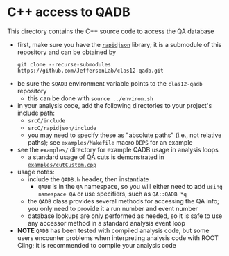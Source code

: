 # C++ access to QADB

This directory contains the C++ source code to access the QA database

- first, make sure you have the
  [`rapidjson`](https://github.com/Tencent/rapidjson/) library;
  it is a submodule of this repository and can be obtained by
  ```
  git clone --recurse-submodules https://github.com/JeffersonLab/clas12-qadb.git
  ```
- be sure the `$QADB` environment variable points to the `clas12-qadb` repository
  - this can be done with `source ../environ.sh`
- in your analysis code, add the following directories to your project's include path:
  - `srcC/include`
  - `srcC/rapidjson/include`
  - you may need to specify these as "absolute paths" (i.e., not relative paths); see
    `examples/Makefile` macro `DEPS` for an example
- see the `examples/` directory for example QADB usage in analysis loops
  - a standard usage of QA cuts is demonstrated in
    [`examples/cutCustom.cpp`](examples/cutCustom.cpp)
- usage notes:
  - include the `QADB.h` header, then instantiate
    - `QADB` is in the `QA` namespace, so you will either need to add
      `using namespace QA` or use specifiers, such as `QA::QADB *q`
  - the `QADB` class provides several methods for accessing the QA info;
    you only need to provide it a run number and event number
  - database lookups are only performed as needed, so it is safe to
    use any accessor method in a standard analysis event loop
- **NOTE** `QADB` has been tested with compiled analysis code, but some users
  encounter problems when interpreting analysis code with ROOT Cling; it is
  recommended to compile your analysis code
